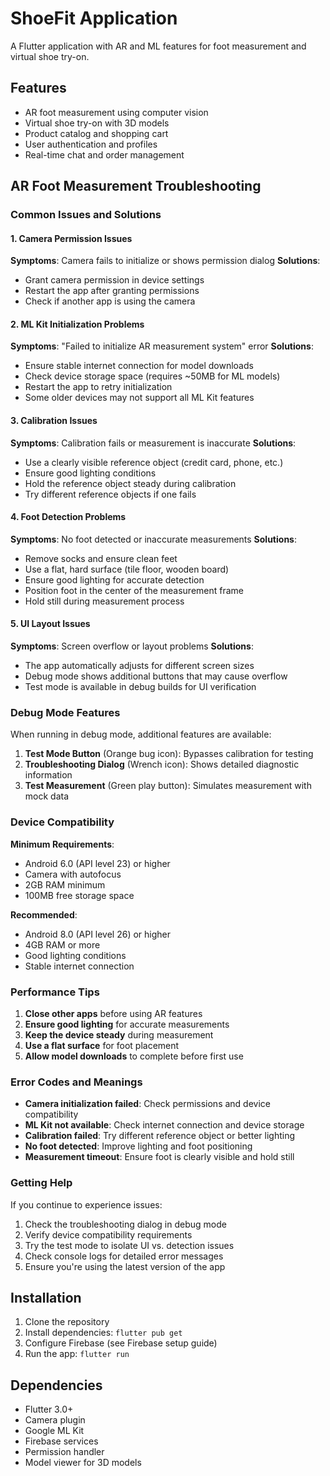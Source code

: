 # ShoeFit Application

A Flutter application with AR and ML features for foot measurement and virtual shoe try-on.

## Features

- AR foot measurement using computer vision
- Virtual shoe try-on with 3D models
- Product catalog and shopping cart
- User authentication and profiles
- Real-time chat and order management

## AR Foot Measurement Troubleshooting

### Common Issues and Solutions

#### 1. Camera Permission Issues
**Symptoms**: Camera fails to initialize or shows permission dialog
**Solutions**:
- Grant camera permission in device settings
- Restart the app after granting permissions
- Check if another app is using the camera

#### 2. ML Kit Initialization Problems
**Symptoms**: "Failed to initialize AR measurement system" error
**Solutions**:
- Ensure stable internet connection for model downloads
- Check device storage space (requires ~50MB for ML models)
- Restart the app to retry initialization
- Some older devices may not support all ML Kit features

#### 3. Calibration Issues
**Symptoms**: Calibration fails or measurement is inaccurate
**Solutions**:
- Use a clearly visible reference object (credit card, phone, etc.)
- Ensure good lighting conditions
- Hold the reference object steady during calibration
- Try different reference objects if one fails

#### 4. Foot Detection Problems
**Symptoms**: No foot detected or inaccurate measurements
**Solutions**:
- Remove socks and ensure clean feet
- Use a flat, hard surface (tile floor, wooden board)
- Ensure good lighting for accurate detection
- Position foot in the center of the measurement frame
- Hold still during measurement process

#### 5. UI Layout Issues
**Symptoms**: Screen overflow or layout problems
**Solutions**:
- The app automatically adjusts for different screen sizes
- Debug mode shows additional buttons that may cause overflow
- Test mode is available in debug builds for UI verification

### Debug Mode Features

When running in debug mode, additional features are available:

1. **Test Mode Button** (Orange bug icon): Bypasses calibration for testing
2. **Troubleshooting Dialog** (Wrench icon): Shows detailed diagnostic information
3. **Test Measurement** (Green play button): Simulates measurement with mock data

### Device Compatibility

**Minimum Requirements**:
- Android 6.0 (API level 23) or higher
- Camera with autofocus
- 2GB RAM minimum
- 100MB free storage space

**Recommended**:
- Android 8.0 (API level 26) or higher
- 4GB RAM or more
- Good lighting conditions
- Stable internet connection

### Performance Tips

1. **Close other apps** before using AR features
2. **Ensure good lighting** for accurate measurements
3. **Keep the device steady** during measurement
4. **Use a flat surface** for foot placement
5. **Allow model downloads** to complete before first use

### Error Codes and Meanings

- **Camera initialization failed**: Check permissions and device compatibility
- **ML Kit not available**: Check internet connection and device storage
- **Calibration failed**: Try different reference object or better lighting
- **No foot detected**: Improve lighting and foot positioning
- **Measurement timeout**: Ensure foot is clearly visible and hold still

### Getting Help

If you continue to experience issues:

1. Check the troubleshooting dialog in debug mode
2. Verify device compatibility requirements
3. Try the test mode to isolate UI vs. detection issues
4. Check console logs for detailed error messages
5. Ensure you're using the latest version of the app

## Installation

1. Clone the repository
2. Install dependencies: `flutter pub get`
3. Configure Firebase (see Firebase setup guide)
4. Run the app: `flutter run`

## Dependencies

- Flutter 3.0+
- Camera plugin
- Google ML Kit
- Firebase services
- Permission handler
- Model viewer for 3D models
